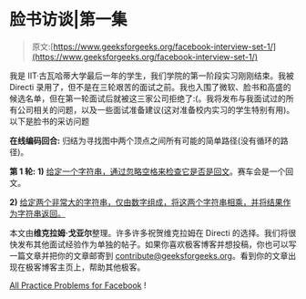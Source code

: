 # 脸书访谈|第一集

> 原文:[https://www.geeksforgeeks.org/facebook-interview-set-1/](https://www.geeksforgeeks.org/facebook-interview-set-1/)

我是 IIT·古瓦哈蒂大学最后一年的学生，我们学院的第一阶段实习刚刚结束。我被 Directi 录用了，但不是在三轮艰苦的面试之前。我也入围了微软、脸书和高盛的候选名单，但在第一轮面试后就被这三家公司拒绝了:(。我将发布与我面试过的所有公司相关的问题，以及一些面试准备建议(这对准备校内实习的学生特别有用)。以下是脸书的采访问题

**在线编码回合:**
归结为寻找图中两个顶点之间所有可能的简单路径(没有循环的路径)。

**第 1 轮:**
**1)** [给定一个字符串，通过忽略空格来检查它是否是回文](https://practice.geeksforgeeks.org/problems/palindrome-string/0)。赛车会是一个回文。

**2)** [给定两个非常大的字符串，仅由数字组成，将这两个字符串相乘，并将结果作为字符串返回。](https://practice.geeksforgeeks.org/problems/multiply-two-strings/1)

本文由**维克拉姆·戈亚尔**整理。许多许多祝贺维克拉姆在 Directi 的选择。我们将很快发布其他面试经验作为单独的帖子。如果你喜欢极客博客并想投稿，你也可以写一篇文章并把你的文章邮寄到 contribute@geeksforgeeks.org。看到你的文章出现在极客博客主页上，帮助其他极客。

[All Practice Problems for Facebook](https://practice.geeksforgeeks.org/company/Facebook/) !